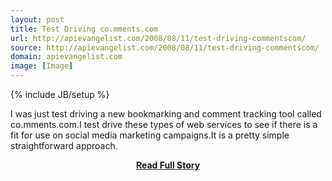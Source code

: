 ```yaml
---
layout: post
title: Test Driving co.mments.com
url: http://apievangelist.com/2008/08/11/test-driving-commentscom/
source: http://apievangelist.com/2008/08/11/test-driving-commentscom/
domain: apievangelist.com
image: [Image]
---
```

{% include JB/setup %}<p>I was just test driving a new bookmarking and comment tracking tool called co.mments.com.I test drive these types of web services to see if there is a fit for use on social media marketing campaigns.It is a pretty simple straightforward approach.</p>
<center><p><a href="http://apievangelist.com/2008/08/11/test-driving-commentscom/" style='padding:25px; font-sze:18px; font-weight: bold;'>Read Full Story</a></p></center>
